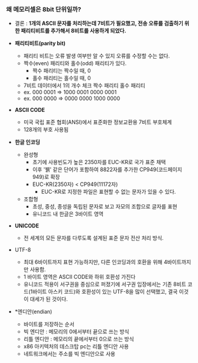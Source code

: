 
### 왜 메모리셀은 8bit 단위일까?
  - 결론 : **1개의 ASCII 문자를 처리하는데 7비트가 필요했고, 전송 오류를 검출하기 위한 패리티비트를 추가해서 8비트를 사용하게 되었다.**

  - **패리티비트(parity bit)**
    - 패리티 비트는 오류 발생 여부만 알 수 있지 오류를 수정할 수는 없다.
    - 짝수(even) 패리티와 홀수(odd) 패리티가 있다.
      - 짝수 패리티는 짝수일 때, 0
      - 홀수 패리티는 홀수일 때, 0
    - 7비트 데이터에서 1의 개수 체크
                      짝수 패리티  홀수 패리티
    - ex. 000 0001 => 1000 0001    0000 0001
    - ex. 000 0000 => 0000 0000    1000 0000
    
  - **ASCII CODE**
    - 미국 국립 표준 협회(ANSI)에서 표준화한 정보교환용 7비트 부호체계
    - 128개의 부호 사용됨
  

  - **한글 인코딩**
    - 완성형
      - 초기에 사용빈도가 높은 2350자를 EUC-KR로 국가 표준 채택
      - 이후 '뷁' 같은 단어가 포함하여 8822자를 추가한 CP949(코드페이지 949)로 확장
      - EUC-KR(2350자) < CP949(11172자)
        - EUC-KR로 지정한 파일은 표현할 수 없는 문자가 있을 수 있다.
    - 조합형
      - 초성, 중성, 종성을 독립된 문자로 보고 자모의 조합으로 글자를 표현
      - 유니코드 내 한글은 3바이트 영역
    
  - **UNICODE**
    - 전 세계의 모든 문자를 다루도록 설계된 표준 문자 전산 처리 방식.

  - UTF-8
    - 최대 6바이트까지 표현 가능하지만, 다른 인코딩과의 호환을 위해 4바이트까지만 사용함.
    - 1 바이트 영역은 ASCII CODE와 하위 호환성 가진다
    - 유니코드 적용이 서구권을 중심으로 퍼졌기에 서구권 입장에서는 기존 8비트 코드(1바이트 아스키 코드)와 호환성이 있는 UTF-8을 많이 선택했고, 결국 이것이 대세가 된 것이다.


  - *엔디안(endian)
    - 바이트를 저장하는 순서
    - 빅 엔디안 : 메모리의 0에서부터 끝으로 쓰는 방식
    - 리틀 엔디안 : 메모리의 끝에서부터 0으로 쓰는 방식
    - x86 아키텍처의 데스크탑 pc는 리틀 엔디안 사용
    - 네트워크에서는 주소를 빅 엔디안으로 사용